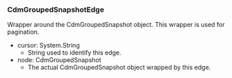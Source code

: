 ### CdmGroupedSnapshotEdge
Wrapper around the CdmGroupedSnapshot object. This wrapper is used for pagination.

- cursor: System.String
  - String used to identify this edge.
- node: CdmGroupedSnapshot
  - The actual CdmGroupedSnapshot object wrapped by this edge.
